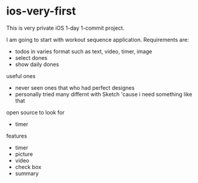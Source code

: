 # ios-very-first
This is very private iOS 1-day 1-commit project.

I am going to start with workout sequence application.
Requirements are:
- todos in varies format such as text, video, timer, image
- select dones
- show daily dones

useful ones
- never seen ones that who had perfect designes
- personally tried many differnt with Sketch 'cause i need something like that

open source to look for
- timer

features
- timer
- picture
- video
- check box
- summary
